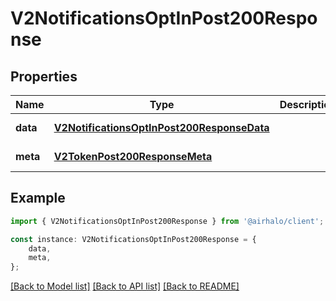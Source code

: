 # V2NotificationsOptInPost200Response


## Properties

Name | Type | Description | Notes
------------ | ------------- | ------------- | -------------
**data** | [**V2NotificationsOptInPost200ResponseData**](V2NotificationsOptInPost200ResponseData.md) |  | [default to undefined]
**meta** | [**V2TokenPost200ResponseMeta**](V2TokenPost200ResponseMeta.md) |  | [default to undefined]

## Example

```typescript
import { V2NotificationsOptInPost200Response } from '@airhalo/client';

const instance: V2NotificationsOptInPost200Response = {
    data,
    meta,
};
```

[[Back to Model list]](../README.md#documentation-for-models) [[Back to API list]](../README.md#documentation-for-api-endpoints) [[Back to README]](../README.md)
